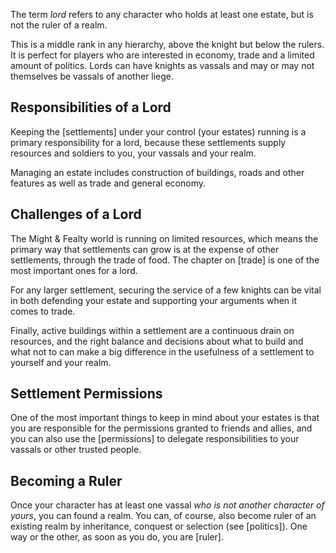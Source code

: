 The term *lord* refers to any character who holds at least one estate, but is not the ruler of a realm.

This is a middle rank in any hierarchy, above the knight but below the rulers. It is perfect for players who are interested in economy, trade and a limited amount of politics. Lords can have knights as vassals and may or may not themselves be vassals of another liege.


Responsibilities of a Lord
--------------------------
Keeping the [settlements] under your control (your estates) running is a primary responsibility for a lord, because these settlements supply resources and soldiers to you, your vassals and your realm.

Managing an estate includes construction of buildings, roads and other features as well as trade and general economy.


Challenges of a Lord
--------------------
The Might & Fealty world is running on limited resources, which means the primary way that settlements can grow is at the expense of other settlements, through the trade of food. The chapter on [trade] is one of the most important ones for a lord.

For any larger settlement, securing the service of a few knights can be vital in both defending your estate and supporting your arguments when it comes to trade.

Finally, active buildings within a settlement are a continuous drain on resources, and the right balance and decisions about what to build and what not to can make a big difference in the usefulness of a settlement to yourself and your realm.


Settlement Permissions
----------------------
One of the most important things to keep in mind about your estates is that you are responsible for the permissions granted to friends and allies, and you can also use the [permissions] to delegate responsibilities to your vassals or other trusted people.


Becoming a Ruler
----------------
Once your character has at least one vassal *who is not another character of yours*, you can found a realm. You can, of course, also become ruler of an existing realm by inheritance, conquest or selection (see [politics]). One way or the other, as soon as you do, you are [ruler].